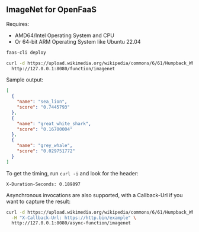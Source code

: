 ## ImageNet for OpenFaaS

Requires:

* AMD64/Intel Operating System and CPU
* Or 64-bit ARM Operating System like Ubuntu 22.04

```bash
faas-cli deploy

curl -d https://upload.wikimedia.org/wikipedia/commons/6/61/Humpback_Whale_underwater_shot.jpg \
  http://127.0.0.1:8080/function/imagenet
```

Sample output:

```json
[                                                                                                                                              
  {                                                                                                                                            
    "name": "sea_lion",                                                                                                                        
    "score": "0.7445793"                                                                                                                       
  },                                                                                                                                           
  {                                                                                                                                            
    "name": "great_white_shark",                                                                                                               
    "score": "0.16700004"
  },
  {
    "name": "grey_whale",
    "score": "0.029751772"
  }
]
```

To get the timing, run `curl -i` and look for the header:

```
X-Duration-Seconds: 0.189897
```

Asynchronous invocations are also supported, with a Callback-Url if you want to capture the result:

```bash
curl -d https://upload.wikimedia.org/wikipedia/commons/6/61/Humpback_Whale_underwater_shot.jpg \
  -H "X-Callback-Url: https://http.bin/example" \
  http://127.0.0.1:8080/async-function/imagenet
```

